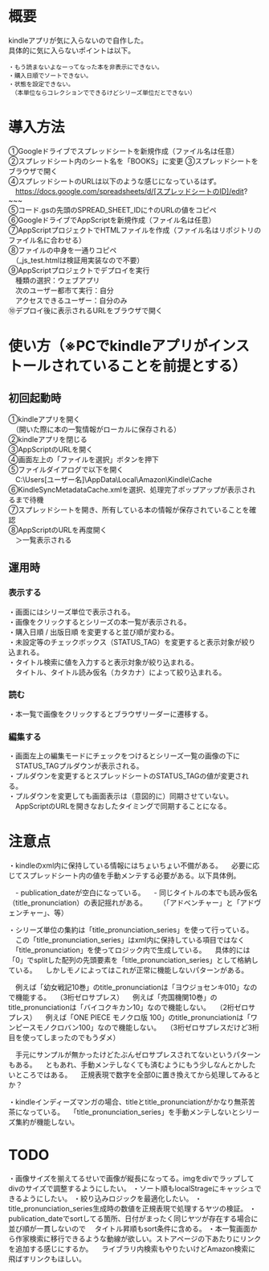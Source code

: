 # 概要
kindleアプリが気に入らないので自作した。  
具体的に気に入らないポイントは以下。  

```  
・もう読まないよなーってなった本を非表示にできない。  
・購入日順でソートできない。  
・状態を設定できない。  
　（本単位ならコレクションでできるけどシリーズ単位だとできない）  
```

# 導入方法
①Googleドライブでスプレッドシートを新規作成（ファイル名は任意）  
②スプレッドシート内のシート名を「BOOKS」に変更
③スプレッドシートをブラウザで開く  
④スプレッドシートのURLは以下のような感じになっているはず。  
　https://docs.google.com/spreadsheets/d/[スプレッドシートのID]/edit?~~~  
⑤コード.gsの先頭のSPREAD_SHEET_IDに↑のURLの値をコピペ  
⑥GoogleドライブでAppScriptを新規作成（ファイル名は任意）  
⑦AppScriptプロジェクトでHTMLファイルを作成（ファイル名はリポジトリのファイル名に合わせる）  
⑧ファイルの中身を一通りコピペ  
　（\_js_test.htmlは検証用実装なので不要）  
⑨AppScriptプロジェクトでデプロイを実行  
　種類の選択：ウェブアプリ  
　次のユーザー都市て実行：自分  
　アクセスできるユーザー：自分のみ  
⑩デプロイ後に表示されるURLをブラウザで開く  

# 使い方（※PCでkindleアプリがインストールされていることを前提とする）
## 初回起動時
①kindleアプリを開く  
　（開いた際に本の一覧情報がローカルに保存される）  
②kindleアプリを閉じる  
③AppScriptのURLを開く  
④画面左上の「ファイルを選択」ボタンを押下  
⑤ファイルダイアログで以下を開く  
　C:\Users\[ユーザー名]\AppData\Local\Amazon\Kindle\Cache  
⑥KindleSyncMetadataCache.xmlを選択、処理完了ポップアップが表示されるまで待機  
⑦スプレッドシートを開き、所有している本の情報が保存されていることを確認  
⑧AppScriptのURLを再度開く  
　＞一覧表示される  

## 運用時
### 表示する
・画面にはシリーズ単位で表示される。  
・画像をクリックするとシリーズの本一覧が表示される。  
・購入日順 / 出版日順 を変更すると並び順が変わる。  
・未設定等のチェックボックス（STATUS_TAG）を変更すると表示対象が絞り込まれる。  
・タイトル検索に値を入力すると表示対象が絞り込まれる。  
　タイトル、タイトル読み仮名（カタカナ）によって絞り込まれる。  

### 読む
・本一覧で画像をクリックするとブラウザリーダーに遷移する。  

### 編集する
・画面左上の編集モードにチェックをつけるとシリーズ一覧の画像の下に  
　STATUS_TAGプルダウンが表示される。  
・プルダウンを変更するとスプレッドシートのSTATUS_TAGの値が変更される。  
・プルダウンを変更しても画面表示は（意図的に）同期させていない。  
　AppScriptのURLを開きなおしたタイミングで同期することになる。  

# 注意点
・kindleのxml内に保持している情報にはちょいちょい不備がある。
　必要に応じてスプレッドシート内の値を手動メンテする必要がある。以下具体例。

　- publication_dateが空白になっている。
　- 同じタイトルの本でも読み仮名（title_pronunciation）の表記揺れがある。
　　（「アドベンチャー」と「アドヴェンチャー」、等）

・シリーズ単位の集約は「title_pronunciation_series」を使って行っている。
　この「title_pronunciation_series」はxml内に保持している項目ではなく
　「title_pronunciation」を使ってロジック内で生成している。
　具体的には「0」でsplitした配列の先頭要素を「title_pronunciation_series」として格納している。
　しかしモノによってはこれが正常に機能しないパターンがある。

　例えば「幼女戦記10巻」のtitle_pronunciationは「ヨウジョセンキ010」なので機能する。
　（3桁ゼロサプレス）
　例えば「売国機関10巻」のtitle_pronunciationは「バイコクキカン10」なので機能しない。
　（2桁ゼロサプレス）
　例えば「ONE PIECE モノクロ版 100」のtitle_pronunciationは「ワンピースモノクロバン100」なので機能しない。
　（3桁ゼロサプレスだけど3桁目を使ってしまったのでもうダメ）

　手元にサンプルが無かったけどたぶんゼロサプレスされてないというパターンもある。
　ともあれ、手動メンテしなくても済むようにもう少しなんとかしたいところではある。
　正規表現で数字を全部0に置き換えてから処理してみるとか？

・kindleインディーズマンガの場合、titleとtitle_pronunciationがかなり無茶苦茶になっている。
　「title_pronunciation_series」を手動メンテしないとシリーズ集約が機能しない。

# TODO
・画像サイズを揃えてるせいで画像が縦長になってる。imgをdivでラップしてdivのサイズで調整するようにしたい。
・ソート順もlocalStrageにキャッシュできるようにしたい。
・絞り込みロジックを最適化したい。
・title_pronunciation_series生成時の数値を正規表現で処理するヤツの検証。
・publication_dateでsortしてる箇所、日付がまったく同じヤツが存在する場合に並び順が一貫しないので
　タイトル昇順もsort条件に含める。
・本一覧画面から作家検索に移行できるような動線が欲しい。ストアページの下あたりにリンクを追加する感じにするか。
　ライブラリ内検索もやりたいけどAmazon検索に飛ばすリンクもほしい。